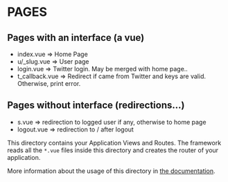 # PAGES

## Pages with an interface (a vue)

- index.vue => Home Page
- u/_slug.vue => User page
- login.vue => Twitter login. May be merged with home page..
- t_callback.vue => Redirect if came from Twitter and keys are valid. Otherwise, print error.

## Pages without interface (redirections...)

- s.vue => redirection to logged user if any, otherwise to home page
- logout.vue => redirection to / after logout

This directory contains your Application Views and Routes.
The framework reads all the `*.vue` files inside this directory and creates the router of your application.

More information about the usage of this directory in [the documentation](https://nuxtjs.org/guide/routing).
